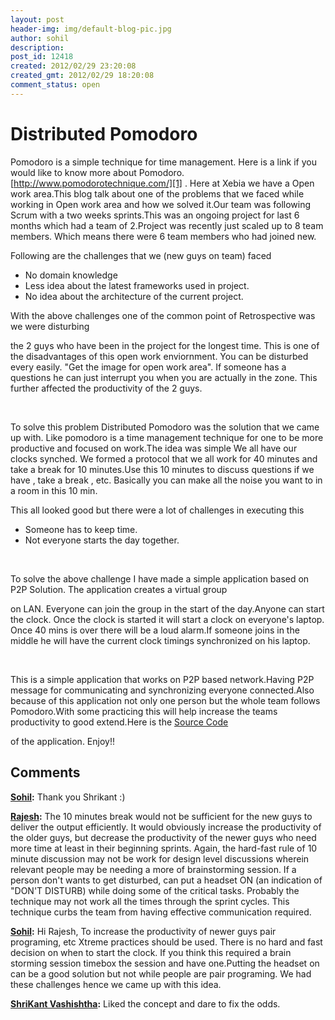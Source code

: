 ```yaml
---
layout: post
header-img: img/default-blog-pic.jpg
author: sohil
description: 
post_id: 12418
created: 2012/02/29 23:20:08
created_gmt: 2012/02/29 18:20:08
comment_status: open
---
```


# Distributed Pomodoro

Pomodoro is a simple technique for time management. Here is a link if you would like to know more about Pomodoro.[http://www.pomodorotechnique.com/][1] . Here at Xebia we have a Open work area.This blog talk about one of the problems that we faced while working in Open work area and how we solved it.Our team was following Scrum with a two weeks sprints.This was an ongoing project for last 6 months which had a team of 2.Project was recently just scaled up to 8 team members. Which means there were 6 team members who had joined new. 

Following are the challenges that we (new guys on team) faced

  * No domain knowledge
  * Less idea about the latest frameworks used in project.
  * No idea about the architecture of the current project.

With the above challenges one of the common point of Retrospective was we were disturbing

the 2 guys who have been in the project for the longest time. This is one of the disadvantages of this open work enviornment. You can be disturbed every easily. "Get the image for open work area". If someone has a questions he can just interrupt you when you are actually in the zone. This further affected the productivity of the 2 guys.

 

To solve this problem Distributed Pomodoro was the solution that we came up with. Like pomodoro is a time management technique for one to be more productive and focused on work.The idea was simple We all have our clocks synched. We formed a protocol that we all work for 40 minutes and take a break for 10 minutes.Use this 10 minutes to discuss questions if we have , take a break , etc. Basically you can make all the noise you want to in a room in this 10 min.

This all looked good but there were a lot of challenges in executing this

  * Someone has to keep time.
  * Not everyone starts the day together.

 

To solve the above challenge I have made a simple application based on P2P Solution. The application creates a virtual group

on LAN. Everyone can join the group in the start of the day.Anyone can start the clock. Once the clock is started it will start a clock on everyone's laptop. Once 40 mins is over there will be a loud alarm.If someone joins in the middle he will have the current clock timings synchronized on his laptop.

 

This is a simple application that works on P2P based network.Having P2P message for communicating and synchronizing everyone connected.Also because of this application not only one person but the whole team follows Pomodoro.With some practicing this will help increase the teams productivity to good extend.Here is the [Source Code][2]

of the application. Enjoy!!

   [1]: http://www.pomodorotechnique.com/
   [2]: http://code.google.com/p/team-pomodoro/source/checkout

## Comments

**[Sohil](#8018 "2012-03-23 20:43:37"):** Thank you Shrikant :)

**[Rajesh](#7833 "2012-03-02 12:08:29"):** The 10 minutes break would not be sufficient for the new guys to deliver the output efficiently. It would obviously increase the productivity of the older guys, but decrease the productivity of the newer guys who need more time at least in their beginning sprints. Again, the hard-fast rule of 10 minute discussion may not be work for design level discussions wherein relevant people may be needing a more of brainstorming session. If a person don't wants to get disturbed, can put a headset ON (an indication of "DON'T DISTURB) while doing some of the critical tasks. Probably the technique may not work all the times through the sprint cycles. This technique curbs the team from having effective communication required.

**[Sohil](#7834 "2012-03-02 12:51:08"):** Hi Rajesh, To increase the productivity of newer guys pair programing, etc Xtreme practices should be used. There is no hard and fast decision on when to start the clock. If you think this required a brain storming session timebox the session and have one.Putting the headset on can be a good solution but not while people are pair programing. We had these challenges hence we came up with this idea.

**[ShriKant Vashishtha](#7878 "2012-03-08 18:52:10"):** Liked the concept and dare to fix the odds.

